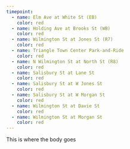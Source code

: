```yaml
---
timepoint:
  - name: Elm Ave at White St (EB)
    color: red
  - name: Holding Ave at Brooks St (WB)
    color: red
  - name: Wilmington St at Jones St (R7)
    color: red
  - name: Triangle Town Center Park-and-Ride
    color: red
  - name: N Wilmington St at North St (R8)
    color: red
  - name: Salisbury St at Lane St
    color: red
  - name: Salisbury St at W Jones St
    color: red
  - name: Salisbury St at W Morgan St
    color: red
  - name: Wilmington St at Davie St
    color: red
  - name: Wilmington St at Morgan St
    color: red
---
```


This is where the body goes